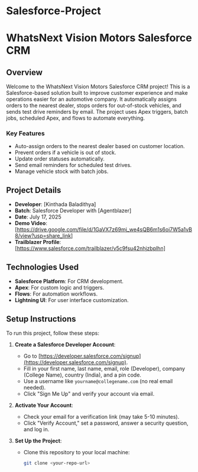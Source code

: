 # Salesforce-Project


# WhatsNext Vision Motors Salesforce CRM

## Overview
Welcome to the WhatsNext Vision Motors Salesforce CRM project! This is a Salesforce-based solution built to improve customer experience and make operations easier for an automotive company. It automatically assigns orders to the nearest dealer, stops orders for out-of-stock vehicles, and sends test drive reminders by email. The project uses Apex triggers, batch jobs, scheduled Apex, and flows to automate everything.

### Key Features
- Auto-assign orders to the nearest dealer based on customer location.
- Prevent orders if a vehicle is out of stock.
- Update order statuses automatically.
- Send email reminders for scheduled test drives.
- Manage vehicle stock with batch jobs.

## Project Details
- **Developer**: [Kinthada Baladithya]
- **Batch**: Salesforce Developer with [Agentblazer]
- **Date**: July 17, 2025
- **Demo Video**: [https://drive.google.com/file/d/1GaVX7z69mj_we4sQB6m1s6oi7W5a1vB8/view?usp=share_link] 
- **Trailblazer Profile**: [https://www.salesforce.com/trailblazer/v5c9fsu42nhjzbplhn]

## Technologies Used
- **Salesforce Platform**: For CRM development.
- **Apex**: For custom logic and triggers.
- **Flows**: For automation workflows.
- **Lightning UI**: For user interface customization.

## Setup Instructions
To run this project, follow these steps:

1. **Create a Salesforce Developer Account**:
   - Go to [https://developer.salesforce.com/signup](https://developer.salesforce.com/signup).
   - Fill in your first name, last name, email, role (Developer), company (College Name), country (India), and a pin code.
   - Use a username like `yourname@collegename.com` (no real email needed).
   - Click "Sign Me Up" and verify your account via email.

2. **Activate Your Account**:
   - Check your email for a verification link (may take 5-10 minutes).
   - Click "Verify Account," set a password, answer a security question, and log in.

3. **Set Up the Project**:
   - Clone this repository to your local machine:
     ```bash
     git clone <your-repo-url>
